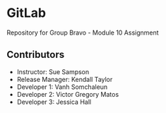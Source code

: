 # GitLab
Repository for Group Bravo - Module 10 Assignment

## Contributors
- Instructor: Sue Sampson
- Release Manager: Kendall Taylor
- Developer 1: Vanh Somchaleun
- Developer 2: Victor Gregory Matos
- Developer 3: Jessica Hall
